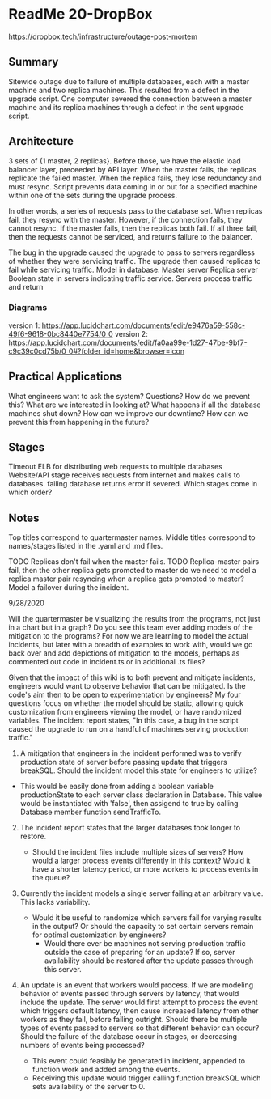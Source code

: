 # ReadMe 20-DropBox 

https://dropbox.tech/infrastructure/outage-post-mortem

## Summary
Sitewide outage due to failure of multiple databases, each with a master machine and two replica machines. This resulted from a defect in the upgrade script. One computer severed the connection between a master machine and its replica machines through a defect in the sent upgrade script.

## Architecture

3 sets of {1 master, 2 replicas}. 
Before those, we have the elastic load balancer layer, preceeded by API layer.
When the master fails, the replicas replicate the failed master. When the replica fails, they lose redundancy and must resync.
Script prevents data coming in or out for a specified machine within one of the sets during the upgrade process.

In other words, a series of requests pass to the database set. When replicas fail, they resync with the master. However, if the connection fails, they cannot resync. If the master fails, then the replicas both fail. If all three fail, then the requests cannot be serviced, and returns failure to the balancer.

The bug in the upgrade caused the upgrade to pass to servers regardless of whether they were servicing traffic. The upgrade then caused replicas to fail while servicing traffic. 
Model in database:
    Master server
    Replica server
    Boolean state in servers indicating traffic service.
    Servers process traffic and return

### Diagrams

version 1: https://app.lucidchart.com/documents/edit/e9476a59-558c-49f6-9618-0bc8440e7754/0_0
version 2: https://app.lucidchart.com/documents/edit/fa0aa99e-1d27-47be-9bf7-c9c39c0cd75b/0_0#?folder_id=home&browser=icon

## Practical Applications

What engineers want to ask the system? Questions?
How do we prevent this? What are we interested in looking at?
What happens if all the database machines shut down?
How can we improve our downtime?
How can we prevent this from happening in the future?

## Stages

Timeout
ELB for distributing web requests to multiple databases
Website/API stage receives requests from internet and makes calls to databases.
failing database returns error if severed.
Which stages come in which order?

## Notes

Top titles correspond to quartermaster names.
Middle titles correspond to names/stages listed in the .yaml and .md files.

TODO Replicas don't fail when the master fails.
TODO Replica-master pairs fail, then the other replica gets promoted to master 
do we need to model a replica master pair resyncing when a replica gets promoted to master?
Model a failover during the incident.

9/28/2020

Will the quartermaster be visualizing the results from the programs, not just in a chart but in a graph?
Do you see this team ever adding models of the mitigation to the programs? For now we are learning to model the actual incidents, but later with a breadth of examples to work with, would we go back over and add depictions of mitigation to the models, perhaps as commented out code in incident.ts or in additional .ts files?

Given that the impact of this wiki is to both prevent and mitigate incidents, engineers would want to observe behavior that can be mitigated. Is the code's aim then to be open to experimentation by engineers? My four questions focus on whether the model should be static, allowing quick customization from engineers viewing the model, or have randomized variables. The incident report states, "In this case, a bug in the script caused the upgrade to run on a handful of machines serving production traffic."

1. A mitigation that engineers in the incident performed was to verify production state of server before passing update that triggers breakSQL. Should the incident model this state for engineers to utilize?
* This would be easily done from adding a boolean variable productionState to each server class declaration in Database. This value would be instantiated with 'false', then assigend to true by calling Database member function sendTrafficTo.

2. The incident report states that the larger databases took longer to restore.
    * Should the incident files include multiple sizes of servers? How would a larger process events differently in this context? Would it have a shorter latency period, or more workers to process events in the queue?

3. Currently the incident models a single server failing at an arbitrary value. This lacks variability. 
    * Would it be useful to randomize which servers fail for varying results in the output? Or should the capacity to set certain servers remain for optimal customization by engineers?
        * Would there ever be machines not serving production traffic outside the case of preparing for an update? If so, server availability should be restored after the update passes through this server.

4. An update is an event that workers would process. If we are modeling behavior of events passed through servers by latency, that would include the update. The server would first attempt to process the event which triggers default latency, then cause increased latency from other workers as they fail, before failing outright. Should there be multiple types of events passed to servers so that different behavior can occur? Should the failure of the database occur in stages, or decreasing numbers of events being processed?
    * This event could feasibly be generated in incident, appended to function work and added among the events.
    * Receiving this update would trigger calling function breakSQL which sets availability of the server to 0.